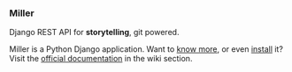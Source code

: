 ### Miller

Django REST API for **storytelling**, git powered.

Miller is a Python Django application. Want to [know more](https://github.com/resume-unilu/miller/wiki), or even [install](https://github.com/resume-unilu/miller/wiki) it? Visit the [official documentation](https://github.com/resume-unilu/miller/wiki) in the wiki section.
